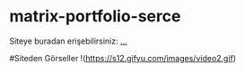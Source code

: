 # matrix-portfolio-serce
Siteye buradan erişebilirsiniz: [...](http://serce.life/)

#Siteden Görseller
!(https://s12.gifyu.com/images/video2.gif)
